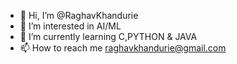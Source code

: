 - 👋 Hi, I’m @RaghavKhandurie
- 👀 I’m interested in AI/ML
- 🌱 I’m currently learning C,PYTHON & JAVA
- 📫 How to reach me raghavkhandurie@gmail.com


